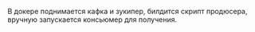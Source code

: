 В докере поднимается кафка и зукипер, билдится скрипт продюсера, вручную запускается консьюмер для получения.
